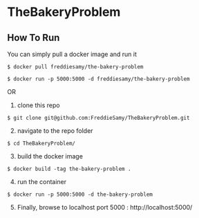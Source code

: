 # TheBakeryProblem

## How To Run
You can simply pull a docker image and run it
```
$ docker pull freddiesamy/the-bakery-problem
```
```
$ docker run -p 5000:5000 -d freddiesamy/the-bakery-problem
```

OR

1. clone this repo
```
$ git clone git@github.com:FreddieSamy/TheBakeryProblem.git
```

2. navigate to the repo folder
```
$ cd TheBakeryProblem/
```

3. build the docker image
```
$ docker build -tag the-bakery-problem .
```

4. run the container
```
$ docker run -p 5000:5000 -d the-bakery-problem
```

5. Finally, browse to localhost port 5000 : 
http://localhost:5000/
